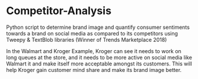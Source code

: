 # Competitor-Analysis

Python script to determine brand image and quantify consumer sentiments towards a brand on social media as compared to its competitors using Tweepy & TextBlob libraries (Winner of Trends Marketplace 2018)

In the Walmart and Kroger Example,
Kroger can see it needs to work on long queues at the store, and it needs to be more active on social media like Walmart it and make itself more acceptable amongst its customers. This will help Kroger gain customer mind share and make its brand image better.
